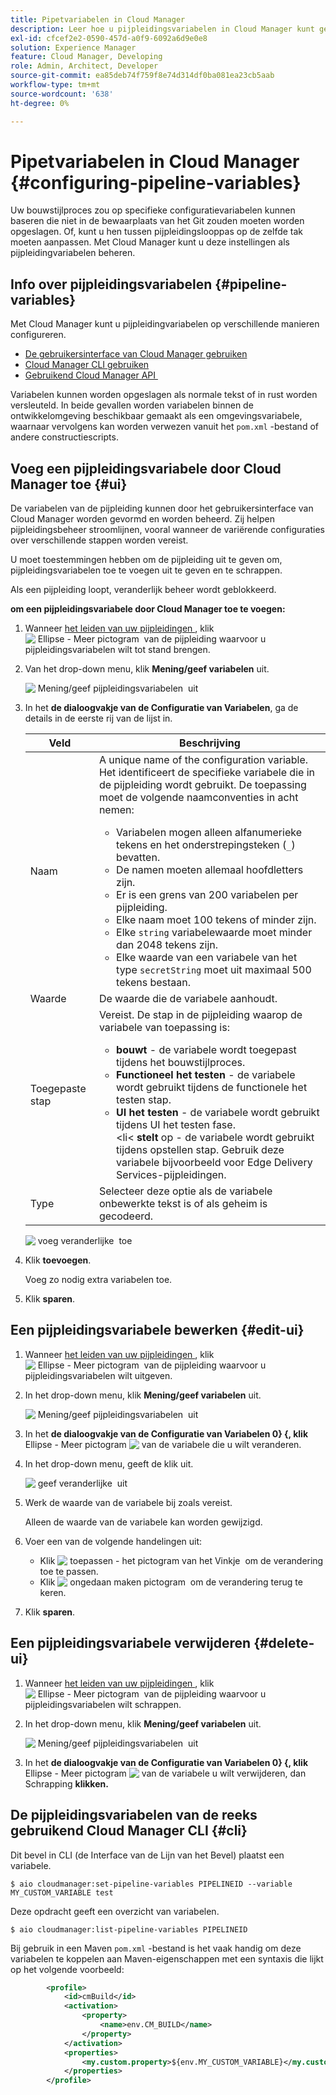 ```yaml
---
title: Pipetvariabelen in Cloud Manager
description: Leer hoe u pijpleidingsvariabelen in Cloud Manager kunt gebruiken om specifieke configuratievariabelen voor uw bouwstijl te beheren.
exl-id: cfcef2e2-0590-457d-a0f9-6092a6d9e0e8
solution: Experience Manager
feature: Cloud Manager, Developing
role: Admin, Architect, Developer
source-git-commit: ea85deb74f759f8e74d314df0ba081ea23cb5aab
workflow-type: tm+mt
source-wordcount: '638'
ht-degree: 0%

---
```


# Pipetvariabelen in Cloud Manager {#configuring-pipeline-variables}

Uw bouwstijlproces zou op specifieke configuratievariabelen kunnen baseren die niet in de bewaarplaats van het Git zouden moeten worden opgeslagen. Of, kunt u hen tussen pijpleidingslooppas op de zelfde tak moeten aanpassen. Met Cloud Manager kunt u deze instellingen als pijpleidingvariabelen beheren.

## Info over pijpleidingsvariabelen {#pipeline-variables}

Met Cloud Manager kunt u pijpleidingvariabelen op verschillende manieren configureren.

* [De gebruikersinterface van Cloud Manager gebruiken](#ui)
* [Cloud Manager CLI gebruiken](#cli)
* [&#x200B; Gebruikend Cloud Manager API &#x200B;](https://developer.adobe.com/experience-cloud/cloud-manager/reference/api/#tag/Variables/operation/getPipelineVariables)

Variabelen kunnen worden opgeslagen als normale tekst of in rust worden versleuteld. In beide gevallen worden variabelen binnen de ontwikkelomgeving beschikbaar gemaakt als een omgevingsvariabele, waarnaar vervolgens kan worden verwezen vanuit het `pom.xml` -bestand of andere constructiescripts.

## Voeg een pijpleidingsvariabele door Cloud Manager toe {#ui}

De variabelen van de pijpleiding kunnen door het gebruikersinterface van Cloud Manager worden gevormd en worden beheerd. Zij helpen pijpleidingsbeheer stroomlijnen, vooral wanneer de variërende configuraties over verschillende stappen worden vereist.

U moet toestemmingen hebben om de pijpleiding uit te geven om, pijpleidingsvariabelen toe te voegen uit te geven en te schrappen.

Als een pijpleiding loopt, veranderlijk beheer wordt geblokkeerd.

**om een pijpleidingsvariabele door Cloud Manager toe te voegen:**

1. Wanneer [&#x200B; het leiden van uw pijpleidingen &#x200B;](/help/implementing/cloud-manager/configuring-pipelines/managing-pipelines.md), klik ![&#x200B; Ellipse - Meer pictogram &#x200B;](https://spectrum.adobe.com/static/icons/workflow_18/Smock_More_18_N.svg) van de pijpleiding waarvoor u pijpleidingsvariabelen wilt tot stand brengen.

1. Van het drop-down menu, klik **Mening/geef variabelen** uit.

   ![&#x200B; Mening/geef pijpleidingsvariabelen &#x200B;](/help/implementing/cloud-manager/assets/pipeline-variables-view-edit.png) uit

1. In het **de dialoogvakje van de Configuratie van Variabelen**, ga de details in de eerste rij van de lijst in.

   | Veld | Beschrijving |
   | --- | --- |
   | Naam | A unique name of the configuration variable. Het identificeert de specifieke variabele die in de pijpleiding wordt gebruikt. De toepassing moet de volgende naamconventies in acht nemen:<ul><li>Variabelen mogen alleen alfanumerieke tekens en het onderstrepingsteken (`_`) bevatten.</li><li>De namen moeten allemaal hoofdletters zijn.</li><li>Er is een grens van 200 variabelen per pijpleiding.</li><li>Elke naam moet 100 tekens of minder zijn.</li><li>Elke `string` variabelewaarde moet minder dan 2048 tekens zijn.</li><li>Elke waarde van een variabele van het type `secretString` moet uit maximaal 500 tekens bestaan.</li></ul> |
   | Waarde | De waarde die de variabele aanhoudt. |
   | Toegepaste stap | Vereist. De stap in de pijpleiding waarop de variabele van toepassing is:<ul><li>**bouwt** - de variabele wordt toegepast tijdens het bouwstijlproces.</li><li>**Functioneel het testen** - de variabele wordt gebruikt tijdens de functionele het testen stap.</li><li>**UI het testen** - de variabele wordt gebruikt tijdens UI het testen fase.</li>&lt;li&lt; **stelt** op - de variabele wordt gebruikt tijdens opstellen stap. Gebruik deze variabele bijvoorbeeld voor Edge Delivery Services-pijpleidingen.</li></ul> |
   | Type | Selecteer deze optie als de variabele onbewerkte tekst is of als geheim is gecodeerd. |

   ![&#x200B; voeg veranderlijke &#x200B;](/help/implementing/cloud-manager/assets/pipeline-variables-add-variable.png) toe

1. Klik **toevoegen**.

   Voeg zo nodig extra variabelen toe.

1. Klik **sparen**.

## Een pijpleidingsvariabele bewerken {#edit-ui}

1. Wanneer [&#x200B; het leiden van uw pijpleidingen &#x200B;](/help/implementing/cloud-manager/configuring-pipelines/managing-pipelines.md), klik ![&#x200B; Ellipse - Meer pictogram &#x200B;](https://spectrum.adobe.com/static/icons/workflow_18/Smock_More_18_N.svg) van de pijpleiding waarvoor u pijpleidingsvariabelen wilt uitgeven.

1. In het drop-down menu, klik **Mening/geef variabelen** uit.

   ![&#x200B; Mening/geef pijpleidingsvariabelen &#x200B;](/help/implementing/cloud-manager/assets/pipeline-variables-view-edit.png) uit

1. In het **de dialoogvakje van de Configuratie van Variabelen 0&rbrace; &lbrace;, klik** Ellipse - Meer pictogram ![&#x200B; van de variabele die u wilt veranderen.](https://spectrum.adobe.com/static/icons/workflow_18/Smock_More_18_N.svg)

1. In het drop-down menu, geeft de klik **&#x200B;**&#x200B;uit.

   ![&#x200B; geef veranderlijke &#x200B;](/help/implementing/cloud-manager/assets/pipeline-variables-edit.png) uit

1. Werk de waarde van de variabele bij zoals vereist.

   Alleen de waarde van de variabele kan worden gewijzigd.

1. Voer een van de volgende handelingen uit:

   * Klik ![&#x200B; toepassen - het pictogram van het Vinkje &#x200B;](https://spectrum.adobe.com/static/icons/workflow_18/Smock_Checkmark_18_N.svg) om de verandering toe te passen.
   * Klik ![&#x200B; ongedaan maken pictogram &#x200B;](https://spectrum.adobe.com/static/icons/workflow_18/Smock_Undo_18_N.svg) om de verandering terug te keren.

1. Klik **sparen**.


## Een pijpleidingsvariabele verwijderen {#delete-ui}

1. Wanneer [&#x200B; het leiden van uw pijpleidingen &#x200B;](/help/implementing/cloud-manager/configuring-pipelines/managing-pipelines.md), klik ![&#x200B; Ellipse - Meer pictogram &#x200B;](https://spectrum.adobe.com/static/icons/workflow_18/Smock_More_18_N.svg) van de pijpleiding waarvoor u pijpleidingsvariabelen wilt schrappen.

1. In het drop-down menu, klik **Mening/geef variabelen** uit.

   ![&#x200B; Mening/geef pijpleidingsvariabelen &#x200B;](/help/implementing/cloud-manager/assets/pipeline-variables-view-edit.png) uit

1. In het **de dialoogvakje van de Configuratie van Variabelen 0&rbrace; &lbrace;, klik** Ellipse - Meer pictogram ![&#x200B; van de variabele u wilt verwijderen, dan &#x200B;](https://spectrum.adobe.com/static/icons/workflow_18/Smock_More_18_N.svg) Schrapping **klikken.**

## De pijpleidingsvariabelen van de reeks gebruikend Cloud Manager CLI {#cli}

Dit bevel in CLI (de Interface van de Lijn van het Bevel) plaatst een variabele.

```shell
$ aio cloudmanager:set-pipeline-variables PIPELINEID --variable MY_CUSTOM_VARIABLE test
```

Deze opdracht geeft een overzicht van variabelen.

```shell
$ aio cloudmanager:list-pipeline-variables PIPELINEID
```

Bij gebruik in een Maven `pom.xml` -bestand is het vaak handig om deze variabelen te koppelen aan Maven-eigenschappen met een syntaxis die lijkt op het volgende voorbeeld:

```xml
        <profile>
            <id>cmBuild</id>
            <activation>
                <property>
                    <name>env.CM_BUILD</name>
                </property>
            </activation>
            <properties>
                <my.custom.property>${env.MY_CUSTOM_VARIABLE}</my.custom.property> 
            </properties>
        </profile>
```

